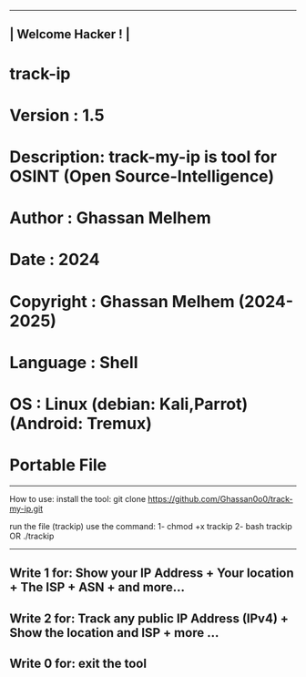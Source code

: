 ---------------------
|  Welcome Hacker ! |
---------------------
# track-ip
# Version    : 1.5
# Description: track-my-ip is tool for OSINT (Open Source-Intelligence)
# Author     : Ghassan Melhem
# Date       : 2024
# Copyright  : Ghassan Melhem (2024-2025)
# Language   : Shell
# OS         : Linux (debian: Kali,Parrot) (Android: Tremux)
# Portable File
---------------------------------------------
How to use:
install the tool:
git clone https://github.com/Ghassan0o0/track-my-ip.git

run the file (trackip)
use the command:
1-
chmod +x trackip
2-
bash trackip
      OR
       ./trackip

-----------------------------------------------------------------------------
Write 1 for:
Show your IP Address + Your location + The ISP + ASN + and more...
-----------------------------------------------------------------------------
Write 2 for:
Track any public IP Address (IPv4) + Show the location and ISP + more ...
-----------------------------------------------------------------------------
Write 0 for:
exit the tool
-----------------------------------------------------------------------------
